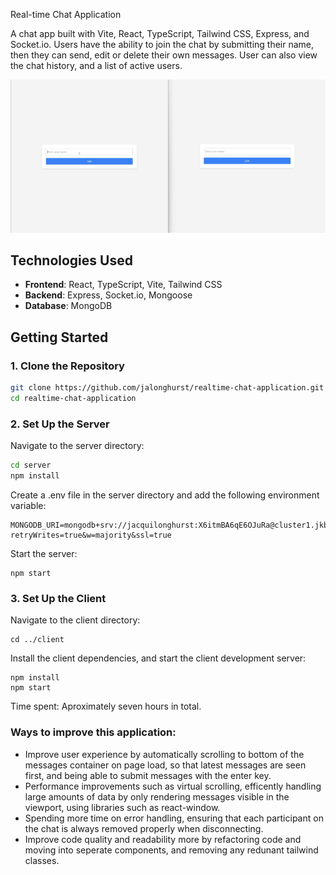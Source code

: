 Real-time Chat Application

A chat app built with Vite, React, TypeScript, Tailwind CSS, Express, and Socket.io. Users have the ability to join the chat by submitting their name, then they can send, edit or delete their own messages. User can also view the chat history, and a list of active users.

![Chat Application Demo](https://github.com/jalonghurst/realtime-chat-application/blob/main/client/public/websocket-app.gif)


## Technologies Used

- **Frontend**: React, TypeScript, Vite, Tailwind CSS
- **Backend**: Express, Socket.io, Mongoose
- **Database**: MongoDB

## Getting Started

### 1. Clone the Repository

```sh
git clone https://github.com/jalonghurst/realtime-chat-application.git
cd realtime-chat-application
```
### 2. Set Up the Server
Navigate to the server directory:
```sh
cd server
npm install
```
Create a .env file in the server directory and add the following environment variable:
```
MONGODB_URI=mongodb+srv://jacquilonghurst:X6itmBA6qE6OJuRa@cluster1.jkbif.mongodb.net/chatroom?retryWrites=true&w=majority&ssl=true
```
Start the server:
```
npm start
```

### 3. Set Up the Client
Navigate to the client directory:
```
cd ../client
```
Install the client dependencies, and start the client development server:
```
npm install
npm start
```

Time spent: Aproximately seven hours in total. 

### Ways to improve this application:
- Improve user experience by automatically scrolling to bottom of the messages container on page load, so that latest messages are seen first, and being able to submit messages with the enter key.
- Performance improvements such as virtual scrolling, efficently handling large amounts of data by only rendering messages visible in the viewport, using libraries such as react-window.
- Spending more time on error handling, ensuring that each participant on the chat is always removed properly when disconnecting.
- Improve code quality and readability more by refactoring code and moving into seperate components, and removing any redunant tailwind classes.
